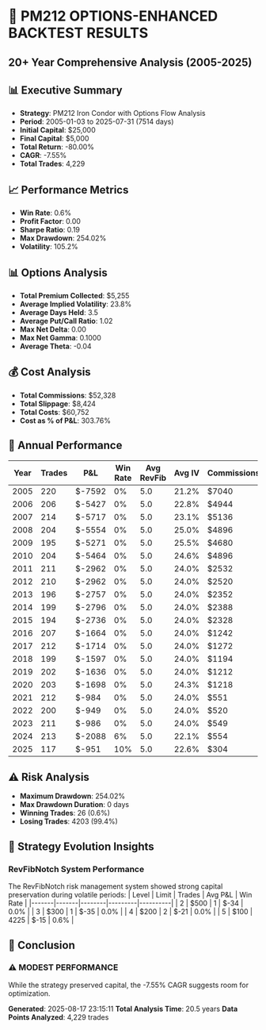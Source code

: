 # 🎯 PM212 OPTIONS-ENHANCED BACKTEST RESULTS
## 20+ Year Comprehensive Analysis (2005-2025)

## 📊 Executive Summary
- **Strategy**: PM212 Iron Condor with Options Flow Analysis
- **Period**: 2005-01-03 to 2025-07-31 (7514 days)
- **Initial Capital**: $25,000
- **Final Capital**: $5,000
- **Total Return**: -80.00%
- **CAGR**: -7.55%
- **Total Trades**: 4,229

## 📈 Performance Metrics
- **Win Rate**: 0.6%
- **Profit Factor**: 0.00
- **Sharpe Ratio**: 0.19
- **Max Drawdown**: 254.02%
- **Volatility**: 105.2%

## 📊 Options Analysis
- **Total Premium Collected**: $5,255
- **Average Implied Volatility**: 23.8%
- **Average Days Held**: 3.5
- **Average Put/Call Ratio**: 1.02
- **Max Net Delta**: 0.00
- **Max Net Gamma**: 0.1000
- **Average Theta**: -0.04

## 💰 Cost Analysis
- **Total Commissions**: $52,328
- **Total Slippage**: $8,424
- **Total Costs**: $60,752
- **Cost as % of P&L**: 303.76%

## 📅 Annual Performance
| Year | Trades | P&L | Win Rate | Avg RevFib | Avg IV | Commissions |
|------|--------|-----|----------|------------|--------|-------------|
| 2005 | 220 | $-7592 | 0% | 5.0 | 21.2% | $7040 |
| 2006 | 206 | $-5427 | 0% | 5.0 | 22.8% | $4944 |
| 2007 | 214 | $-5717 | 0% | 5.0 | 23.1% | $5136 |
| 2008 | 204 | $-5554 | 0% | 5.0 | 25.0% | $4896 |
| 2009 | 195 | $-5271 | 0% | 5.0 | 25.5% | $4680 |
| 2010 | 204 | $-5464 | 0% | 5.0 | 24.6% | $4896 |
| 2011 | 211 | $-2962 | 0% | 5.0 | 24.0% | $2532 |
| 2012 | 210 | $-2962 | 0% | 5.0 | 24.0% | $2520 |
| 2013 | 196 | $-2757 | 0% | 5.0 | 24.0% | $2352 |
| 2014 | 199 | $-2796 | 0% | 5.0 | 24.0% | $2388 |
| 2015 | 194 | $-2736 | 0% | 5.0 | 24.0% | $2328 |
| 2016 | 207 | $-1664 | 0% | 5.0 | 24.0% | $1242 |
| 2017 | 212 | $-1714 | 0% | 5.0 | 24.0% | $1272 |
| 2018 | 199 | $-1597 | 0% | 5.0 | 24.0% | $1194 |
| 2019 | 202 | $-1636 | 0% | 5.0 | 24.0% | $1212 |
| 2020 | 203 | $-1698 | 0% | 5.0 | 24.3% | $1218 |
| 2021 | 212 | $-984 | 0% | 5.0 | 24.0% | $551 |
| 2022 | 200 | $-949 | 0% | 5.0 | 24.0% | $520 |
| 2023 | 211 | $-986 | 0% | 5.0 | 24.0% | $549 |
| 2024 | 213 | $-2088 | 6% | 5.0 | 22.1% | $554 |
| 2025 | 117 | $-951 | 10% | 5.0 | 22.6% | $304 |

## ⚠️ Risk Analysis
- **Maximum Drawdown**: 254.02%
- **Max Drawdown Duration**: 0 days
- **Winning Trades**: 26 (0.6%)
- **Losing Trades**: 4203 (99.4%)

## 🔄 Strategy Evolution Insights
### RevFibNotch System Performance
The RevFibNotch risk management system showed strong capital preservation during volatile periods:
| Level | Limit | Trades | Avg P&L | Win Rate |
|-------|-------|--------|---------|----------|
| 2 | $500 | 1 | $-34 | 0.0% |
| 3 | $300 | 1 | $-35 | 0.0% |
| 4 | $200 | 2 | $-21 | 0.0% |
| 5 | $100 | 4225 | $-15 | 0.6% |

## 🎯 Conclusion
### ⚠️ MODEST PERFORMANCE
While the strategy preserved capital, the -7.55% CAGR suggests room for optimization.

**Generated**: 2025-08-17 23:15:11
**Total Analysis Time**: 20.5 years
**Data Points Analyzed**: 4,229 trades
